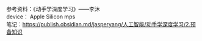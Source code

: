 参考资料：《动手学深度学习》——李沐  
device： Apple Silicon mps  
笔记：https://publish.obsidian.md/jasperyang/人工智能/动手学深度学习/2.预备知识
